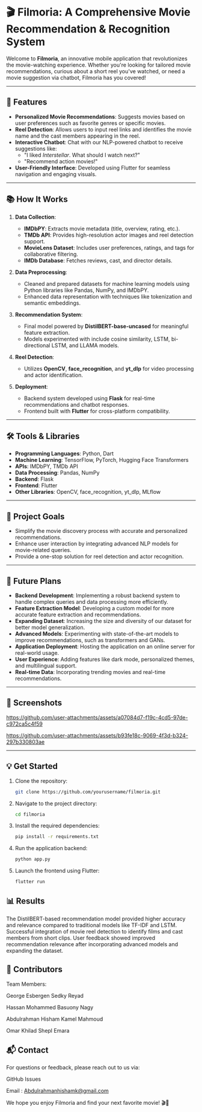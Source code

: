 # 🎬 **Filmoria: A Comprehensive Movie Recommendation & Recognition System**

Welcome to **Filmoria**, an innovative mobile application that revolutionizes the movie-watching experience. Whether you're looking for tailored movie recommendations, curious about a short reel you've watched, or need a movie suggestion via chatbot, Filmoria has you covered!

---

## 🚀 **Features**
- **Personalized Movie Recommendations**: Suggests movies based on user preferences such as favorite genres or specific movies.
- **Reel Detection**: Allows users to input reel links and identifies the movie name and the cast members appearing in the reel.
- **Interactive Chatbot**: Chat with our NLP-powered chatbot to receive suggestions like:
  - "I liked *Interstellar*. What should I watch next?"
  - "Recommend action movies!"
- **User-Friendly Interface**: Developed using Flutter for seamless navigation and engaging visuals.

---

## 📚 **How It Works**
1. **Data Collection**: 
   - **IMDbPY**: Extracts movie metadata (title, overview, rating, etc.).
   - **TMDb API**: Provides high-resolution actor images and reel detection support.
   - **MovieLens Dataset**: Includes user preferences, ratings, and tags for collaborative filtering.
   - **IMDb Database**: Fetches reviews, cast, and director details.

2. **Data Preprocessing**:
   - Cleaned and prepared datasets for machine learning models using Python libraries like Pandas, NumPy, and IMDbPY.
   - Enhanced data representation with techniques like tokenization and semantic embeddings.

3. **Recommendation System**:
   - Final model powered by **DistilBERT-base-uncased** for meaningful feature extraction.
   - Models experimented with include cosine similarity, LSTM, bi-directional LSTM, and LLAMA models.

4. **Reel Detection**:
   - Utilizes **OpenCV**, **face_recognition**, and **yt_dlp** for video processing and actor identification.

5. **Deployment**:
   - Backend system developed using **Flask** for real-time recommendations and chatbot responses.
   - Frontend built with **Flutter** for cross-platform compatibility.

---

## 🛠️ **Tools & Libraries**
- **Programming Languages**: Python, Dart
- **Machine Learning**: TensorFlow, PyTorch, Hugging Face Transformers
- **APIs**: IMDbPY, TMDb API
- **Data Processing**: Pandas, NumPy
- **Backend**: Flask
- **Frontend**: Flutter
- **Other Libraries**: OpenCV, face_recognition, yt_dlp, MLflow

---

## 🎯 **Project Goals**
- Simplify the movie discovery process with accurate and personalized recommendations.
- Enhance user interaction by integrating advanced NLP models for movie-related queries.
- Provide a one-stop solution for reel detection and actor recognition.

---

## 🔮 **Future Plans**
- **Backend Development**: Implementing a robust backend system to handle complex queries and data processing more efficiently.
- **Feature Extraction Model**: Developing a custom model for more accurate feature extraction and recommendations.
- **Expanding Dataset**: Increasing the size and diversity of our dataset for better model generalization.
- **Advanced Models**: Experimenting with state-of-the-art models to improve recommendations, such as transformers and GANs.
- **Application Deployment**: Hosting the application on an online server for real-world usage.
- **User Experience**: Adding features like dark mode, personalized themes, and multilingual support.
- **Real-time Data**: Incorporating trending movies and real-time recommendations.

---

## 📱 **Screenshots**



https://github.com/user-attachments/assets/a07084d7-f19c-4cd5-97de-c972ca5c4f59



https://github.com/user-attachments/assets/b93fe18c-9069-4f3d-b324-297b330803ae





---

## 💡 **Get Started**

1. Clone the repository:  
   ```bash
   git clone https://github.com/yourusername/filmoria.git

2. Navigate to the project directory:  
   ```bash
   cd filmoria

3. Install the required dependencies:

    ```bash
    pip install -r requirements.txt

4. Run the application backend:

    ```bash
    python app.py

5. Launch the frontend using Flutter:

    ```bash
    flutter run

## 📊 Results 
The DistilBERT-based recommendation model provided higher accuracy and relevance compared to traditional models like TF-IDF and LSTM.
Successful integration of movie reel detection to identify films and cast members from short clips.
User feedback showed improved recommendation relevance after incorporating advanced models and expanding the dataset.


## 🤝 Contributors 
Team Members:

George Esbergen Sedky Reyad

Hassan Mohammed Basuony Nagy

Abdulrahman Hisham Kamel Mahmoud

Omar Khilad Shepl Emara


##  📬 Contact 
For questions or feedback, please reach out to us via:

GitHub Issues

Email : Abdulrahmanhishamk@gmail.com

We hope you enjoy Filmoria and find your next favorite movie! 🎬🍿
